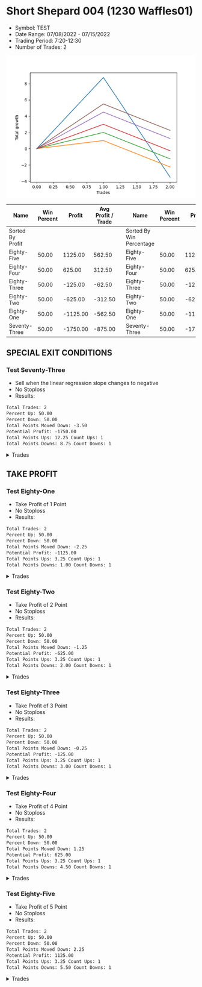 # Short Shepard 004 (1230 Waffles01) 
- Symbol: TEST
- Date Range: 07/08/2022 - 07/15/2022
- Trading Period: 7:20-12:30
- Number of Trades: 2

![Plot](ShortShepard004(1230Waffles01)TEST.png)

| Name | Win Percent | Profit | Avg Profit / Trade |     | Name | Win Percent | Profit | Avg Profit / Trade |
| ---- | ----------- | ------ | ------------------ | --- | ---- | ----------- | ------ | ------------------ |
| Sorted By <br> Profit | | | | | Sorted By <br> Win Percentage ||||
| Eighty-Five | 50.00 | 1125.00 | 562.50 |     | Eighty-Five | 50.00 | 1125.00 | 562.50 |
| Eighty-Four | 50.00 | 625.00 | 312.50 |     | Eighty-Four | 50.00 | 625.00 | 312.50 |
| Eighty-Three | 50.00 | -125.00 | -62.50 |     | Eighty-Three | 50.00 | -125.00 | -62.50 |
| Eighty-Two | 50.00 | -625.00 | -312.50 |     | Eighty-Two | 50.00 | -625.00 | -312.50 |
| Eighty-One | 50.00 | -1125.00 | -562.50 |     | Eighty-One | 50.00 | -1125.00 | -562.50 |
| Seventy-Three | 50.00 | -1750.00 | -875.00 |     | Seventy-Three | 50.00 | -1750.00 | -875.00 |

## SPECIAL EXIT CONDITIONS 

### Test Seventy-Three
* Sell when the linear regression slope changes to negative
* No Stoploss
* Results:
```
Total Trades: 2
Percent Up: 50.00
Percent Down: 50.00
Total Points Moved Down: -3.50
Potential Profit: -1750.00
Total Points Ups: 12.25 Count Ups: 1
Total Points Downs: 8.75 Count Downs: 1
```

<details><summary>Trades</summary>

<code>In: 2022-07-11 11:05:00		Out: 2022-07-11 11:34:55		Total Position Time: 29:55		Total Move Down: 8.75		Total to Date: 8.75</code> <br />
<code>In: 2022-07-14 12:10:00		Out: 2022-07-14 12:25:05		Total Position Time: 15:05		Total Move Down: -12.25		Total to Date: -3.50</code> <br />


</details>

## TAKE PROFIT

### Test Eighty-One
* Take Profit of 1 Point
* No Stoploss
* Results:
```
Total Trades: 2
Percent Up: 50.00
Percent Down: 50.00
Total Points Moved Down: -2.25
Potential Profit: -1125.00
Total Points Ups: 3.25 Count Ups: 1
Total Points Downs: 1.00 Count Downs: 1
```

<details><summary>Trades</summary>

<code>In: 2022-07-11 11:05:00		Out: 2022-07-11 11:08:15		Total Position Time: 03:15		Total Move Down: 1.00		Total to Date: 1.00</code> <br />
<code>In: 2022-07-14 12:10:00		Out: 2022-07-14 12:39:55		Total Position Time: 29:55		Total Move Down: -3.25		Total to Date: -2.25</code> <br />


</details>

### Test Eighty-Two
* Take Profit of 2 Point
* No Stoploss
* Results:
```
Total Trades: 2
Percent Up: 50.00
Percent Down: 50.00
Total Points Moved Down: -1.25
Potential Profit: -625.00
Total Points Ups: 3.25 Count Ups: 1
Total Points Downs: 2.00 Count Downs: 1
```

<details><summary>Trades</summary>

<code>In: 2022-07-11 11:05:00		Out: 2022-07-11 11:09:15		Total Position Time: 04:15		Total Move Down: 2.00		Total to Date: 2.00</code> <br />
<code>In: 2022-07-14 12:10:00		Out: 2022-07-14 12:39:55		Total Position Time: 29:55		Total Move Down: -3.25		Total to Date: -1.25</code> <br />


</details>

### Test Eighty-Three
* Take Profit of 3 Point
* No Stoploss
* Results:
```
Total Trades: 2
Percent Up: 50.00
Percent Down: 50.00
Total Points Moved Down: -0.25
Potential Profit: -125.00
Total Points Ups: 3.25 Count Ups: 1
Total Points Downs: 3.00 Count Downs: 1
```

<details><summary>Trades</summary>

<code>In: 2022-07-11 11:05:00		Out: 2022-07-11 11:09:55		Total Position Time: 04:55		Total Move Down: 3.00		Total to Date: 3.00</code> <br />
<code>In: 2022-07-14 12:10:00		Out: 2022-07-14 12:39:55		Total Position Time: 29:55		Total Move Down: -3.25		Total to Date: -0.25</code> <br />


</details>

### Test Eighty-Four
* Take Profit of 4 Point
* No Stoploss
* Results:
```
Total Trades: 2
Percent Up: 50.00
Percent Down: 50.00
Total Points Moved Down: 1.25
Potential Profit: 625.00
Total Points Ups: 3.25 Count Ups: 1
Total Points Downs: 4.50 Count Downs: 1
```

<details><summary>Trades</summary>

<code>In: 2022-07-11 11:05:00		Out: 2022-07-11 11:10:15		Total Position Time: 05:15		Total Move Down: 4.50		Total to Date: 4.50</code> <br />
<code>In: 2022-07-14 12:10:00		Out: 2022-07-14 12:39:55		Total Position Time: 29:55		Total Move Down: -3.25		Total to Date: 1.25</code> <br />


</details>

### Test Eighty-Five
* Take Profit of 5 Point
* No Stoploss
* Results:
```
Total Trades: 2
Percent Up: 50.00
Percent Down: 50.00
Total Points Moved Down: 2.25
Potential Profit: 1125.00
Total Points Ups: 3.25 Count Ups: 1
Total Points Downs: 5.50 Count Downs: 1
```

<details><summary>Trades</summary>

<code>In: 2022-07-11 11:05:00		Out: 2022-07-11 11:10:20		Total Position Time: 05:20		Total Move Down: 5.50		Total to Date: 5.50</code> <br />
<code>In: 2022-07-14 12:10:00		Out: 2022-07-14 12:39:55		Total Position Time: 29:55		Total Move Down: -3.25		Total to Date: 2.25</code> <br />


</details>
